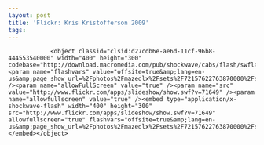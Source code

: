 ```yaml
---
layout: post
title: 'Flickr: Kris Kristofferson 2009'
tags:
---
```



                <object classid="clsid:d27cdb6e-ae6d-11cf-96b8-444553540000" width="400" height="300" codebase="http://download.macromedia.com/pub/shockwave/cabs/flash/swflash.cab#version=6,0,40,0"><param name="flashvars" value="offsite=true&amp;lang=en-us&amp;page_show_url=%2Fphotos%2Fmazedlx%2Fsets%2F72157622763870000%2Fshow%2F&amp;page_show_back_url=%2Fphotos%2Fmazedlx%2Fsets%2F72157622763870000%2F&amp;set_id=72157622763870000&amp;jump_to=" /><param name="allowFullScreen" value="true" /><param name="src" value="http://www.flickr.com/apps/slideshow/show.swf?v=71649" /><param name="allowfullscreen" value="true" /><embed type="application/x-shockwave-flash" width="400" height="300" src="http://www.flickr.com/apps/slideshow/show.swf?v=71649" allowfullscreen="true" flashvars="offsite=true&amp;lang=en-us&amp;page_show_url=%2Fphotos%2Fmazedlx%2Fsets%2F72157622763870000%2Fshow%2F&amp;page_show_back_url=%2Fphotos%2Fmazedlx%2Fsets%2F72157622763870000%2F&amp;set_id=72157622763870000&amp;jump_to="></embed></object>
